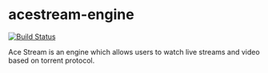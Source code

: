 # acestream-engine

[![Build Status](https://travis-ci.org/UnitedRPMs/acestream-engine.svg?branch=master)](https://travis-ci.org/UnitedRPMs/acestream-engine)

Ace Stream is an engine which allows users to watch live streams and video based on torrent protocol.

